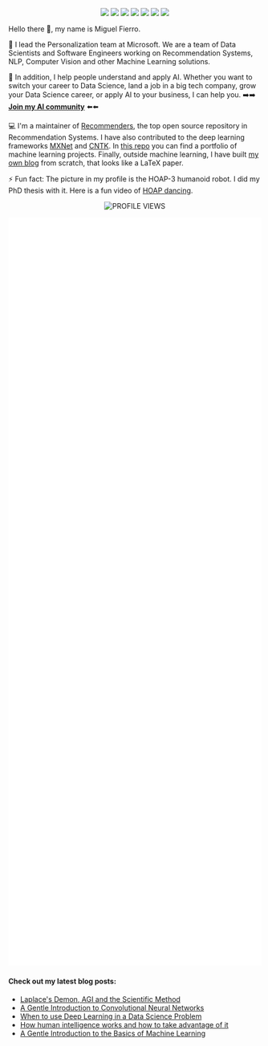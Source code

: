 <p align="center">
  <a href="https://www.linkedin.com/comm/mynetwork/discovery-see-all?usecase=PEOPLE_FOLLOWS&followMember=miguelgfierro" target="_blank"><img src="https://img.shields.io/badge/Linkedin-Follow%20Miguel-blue?logo=linkedin" /></a>
  <a href="https://miguelgfierro.com/?utm_source=github&utm_medium=profile&utm_campaign=github-readme" target="_blank"><img src="https://img.shields.io/badge/Blog-Visit%20miguelgfierro.com-blue.svg" /></a>
  <a href="https://x.com/intent/follow?screen_name=miguelgfierro" target="_blank"><img src="https://img.shields.io/badge/%40miguelgfierro-_?style=flat&logo=X&label=Follow&color=blue" /></a>
  <a href="https://www.youtube.com/channel/UCQvJe9CLvqMI0yav_kbfVaw?app=desktop&sub_confirmation=1" target="_blank"><img src="https://img.shields.io/badge/%40miguelgfierro-_?style=flat&logo=YouTube&label=Subscribe&color=blue" /></a>
  <a href="https://www.instagram.com/miguelgfierro/" target="_blank"><img src="https://img.shields.io/badge/%40miguelgfierro-_?style=flat&logo=Instagram&logoColor=white&label=Follow&color=blue" /></a>
  <a href="https://www.facebook.com/miguelgfierro" target="_blank"><img src="https://img.shields.io/badge/miguelgfierro-_?style=flat&logo=Facebook&label=Follow&color=blue" /></a>
  <a href="https://www.tiktok.com/@miguelgfierro" target="_blank"><img src="https://img.shields.io/badge/%40miguelgfierro-_?style=flat&logo=TikTok&label=Follow&color=blue" /></a>

</p>

Hello there 👋, my name is Miguel Fierro.

🤖 I lead the Personalization team at Microsoft. We are a team of Data Scientists and Software Engineers working on Recommendation Systems, NLP, Computer Vision and other Machine Learning solutions.

💬 In addition, I help people understand and apply AI. Whether you want to switch your career to Data Science, land a job in a big tech company, grow your Data Science career, or apply AI to your business, I can help you. ➡️➡️ **[Join my AI community](https://miguelgfierro.substack.com/subscribe)** ⬅️⬅️

💻 I'm a maintainer of [Recommenders](https://github.com/microsoft/recommenders), the top open source repository in Recommendation Systems. I have also contributed to the deep learning frameworks [MXNet](https://github.com/apache/mxnet/commits?author=miguelgfierro) and [CNTK](https://github.com/microsoft/cntk). In [this repo](https://github.com/miguelgfierro/sciblog_support) you can find a portfolio of machine learning projects. Finally, outside machine learning, I have built [my own blog](https://github.com/miguelgfierro/sciblog) from scratch, that looks like a LaTeX paper. 

⚡ Fun fact: The picture in my profile is the HOAP-3 humanoid robot. I did my PhD thesis with it. Here is a fun video of [HOAP dancing](https://www.youtube.com/watch?v=fbu2cYW08HQ).

<p align="center">
  <img src="https://komarev.com/ghpvc/?username=miguelgfierro&label=Profile%20views&color=blue&style=flat" alt="PROFILE VIEWS"/>
</p>

<p align="center">
  <img src="/github-metrics.svg" alt="Metrics" width="600">
</p>

#### Check out my latest blog posts:

<!-- BLOG-POST-LIST:START -->
- [Laplace's Demon, AGI and the Scientific Method](https://miguelgfierro.substack.com/p/laplaces-demon-agi-and-the-scientific)
- [A Gentle Introduction to Convolutional Neural Networks](https://miguelgfierro.substack.com/p/a-gentle-introduction-to-convolutional)
- [When to use Deep Learning in a Data Science Problem](https://miguelgfierro.substack.com/p/when-to-use-deep-learning-in-a-data)
- [How human intelligence works and how to take advantage of it](https://miguelgfierro.substack.com/p/how-human-intelligence-works-and)
- [A Gentle Introduction to the Basics of Machine Learning](https://miguelgfierro.substack.com/p/a-gentle-introduction-to-the-basics)
<!-- BLOG-POST-LIST:END -->
